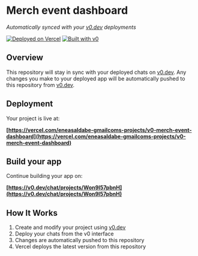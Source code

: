 # Merch event dashboard

*Automatically synced with your [v0.dev](https://v0.dev) deployments*

[![Deployed on Vercel](https://img.shields.io/badge/Deployed%20on-Vercel-black?style=for-the-badge&logo=vercel)](https://vercel.com/eneasaldabe-gmailcoms-projects/v0-merch-event-dashboard)
[![Built with v0](https://img.shields.io/badge/Built%20with-v0.dev-black?style=for-the-badge)](https://v0.dev/chat/projects/Won9I57pbnH)

## Overview

This repository will stay in sync with your deployed chats on [v0.dev](https://v0.dev).
Any changes you make to your deployed app will be automatically pushed to this repository from [v0.dev](https://v0.dev).

## Deployment

Your project is live at:

**[https://vercel.com/eneasaldabe-gmailcoms-projects/v0-merch-event-dashboard](https://vercel.com/eneasaldabe-gmailcoms-projects/v0-merch-event-dashboard)**

## Build your app

Continue building your app on:

**[https://v0.dev/chat/projects/Won9I57pbnH](https://v0.dev/chat/projects/Won9I57pbnH)**

## How It Works

1. Create and modify your project using [v0.dev](https://v0.dev)
2. Deploy your chats from the v0 interface
3. Changes are automatically pushed to this repository
4. Vercel deploys the latest version from this repository
